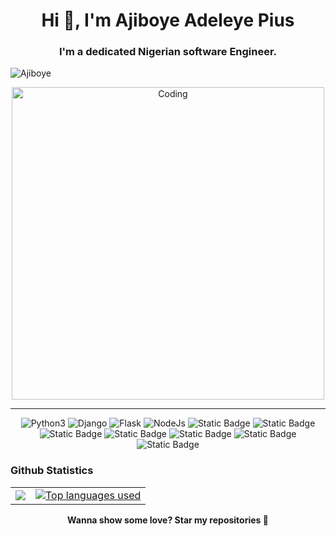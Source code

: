 <!-- <img alt="github" width="784" height="325" src="https://github.com/Adeleye080/Adeleye080/blob/master/Git.jpg" /> -->
<h1 align="center">Hi 👋, I'm Ajiboye Adeleye Pius</h1>
<h3 align="center">I'm a dedicated Nigerian software Engineer.</h3>
<p align="left"> <img src="https://komarev.com/ghpvc/?username=Adeleye080&label=Profile%20views&color=0e75b6&style=flat" alt="Ajiboye" /> </p>
<p align="center"> <img align= "center" alt="Coding" width="500" src="https://cdn.dribbble.com/users/1162077/screenshots/3848914/media/320984a9ca58b3c73274c9259ecf6de8.gif"> </p>


---


<p align='center'>
<img alt="Python3" src="https://img.shields.io/badge/Python3-grey?style=for-the-badge&logo=python&logoColor=white">
<img alt="Django" src="https://img.shields.io/badge/Django-green?style=for-the-badge&logo=django&logoColor=white">
<img alt="Flask" src="https://img.shields.io/badge/Flask-violet?style=for-the-badge&logo=flask&logoColor=black">
<img alt="NodeJs" src="https://img.shields.io/badge/node.js-%23f2ca61.svg?style=for-the-badge&logo=node.js&logoColor=%FFFFFF"/>
<img alt="Static Badge" src="https://img.shields.io/badge/sql-%23168DF0?style=for-the-badge&logo=Mysql&logoColor=white">
<img alt="Static Badge" src="https://img.shields.io/badge/docker-violet?style=for-the-badge&logo=docker&logoColor=white">
<img alt="Static Badge" src="https://img.shields.io/badge/github-grey?style=for-the-badge&logo=github&logoColor=white">
<img alt="Static Badge" src="https://img.shields.io/badge/linux-blue?style=for-the-badge&logo=linux&logoColor=blue&labelColor=white">
<img alt="Static Badge" src="https://img.shields.io/badge/Mongodb-green?style=for-the-badge&logo=mongodb&logoColor=white">
<img alt="Static Badge" src="https://img.shields.io/badge/postgresql-blue?style=for-the-badge&logo=postgresql&logoColor=blue&labelColor=white">
<img alt="Static Badge" src="https://img.shields.io/badge/redis-grey?style=for-the-badge&logo=redis&logoColor=white">
</p>















### Github Statistics

<table>
  <tr>
<!--     <td>
       <a href="https://github.com/Adeleye080"><img alt="Github Statistics" src="https://github-readme-stats.vercel.app/api?username=Adeleye080&show_icons=true&count_private=true&theme=react&hide_border=true&bg_color=1d2a3a" /></a>
    </td> -->
    <td>
       <a href="http://www.github.com/Adeleye080"><img src="https://github-readme-streak-stats.herokuapp.com/?user=Adeleye080&stroke=ffffff&background=1d2a3a&ring=5BCDEC&fire=5BCDEC&currStreakNum=ffffff&currStreakLabel=5BCDEC&sideNums=ffffff&sideLabels=ffffff&dates=ffffff&hide_border=true" /></a>
    </td>
    <td>
      <a href="https://github.com/Adeleye080"><img alt="Top languages used" src="https://github-readme-stats.vercel.app/api/top-langs/?username=Adeleye080&langs_count=6&count_private=true&layout=compact&theme=react&hide_border=true&bg_color=1d2a3a"/></a>
    </td>
  </tr>
</table>


<p align="center"><b>Wanna show some love? Star my repositories 💙</b> 
